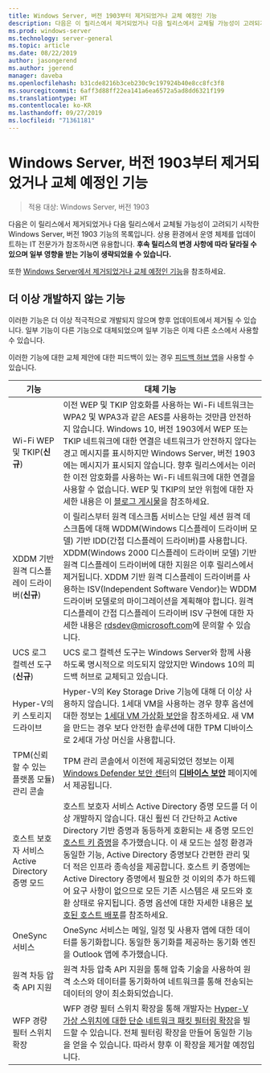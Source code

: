 ```yaml
---
title: Windows Server, 버전 1903부터 제거되었거나 교체 예정인 기능
description: 다음은 이 릴리스에서 제거되었거나 다음 릴리스에서 교체될 가능성이 고려되기 시작한 Windows Server, 버전 1903 기능의 목록입니다. 상용 환경에서 운영 체제를 업데이트하는 IT 전문가가 참조하시면 유용합니다.
ms.prod: windows-server
ms.technology: server-general
ms.topic: article
ms.date: 08/22/2019
author: jasongerend
ms.author: jgerend
manager: daveba
ms.openlocfilehash: b31cde8216b3ceb230c9c197924b40e8cc8fc3f8
ms.sourcegitcommit: 6aff3d88ff22ea141a6ea6572a5ad8dd6321f199
ms.translationtype: HT
ms.contentlocale: ko-KR
ms.lasthandoff: 09/27/2019
ms.locfileid: "71361181"
---
```

# <a name="features-removed-or-planned-for-replacement-starting-with-windows-server-version-1903"></a>Windows Server, 버전 1903부터 제거되었거나 교체 예정인 기능

>적용 대상: Windows Server, 버전 1903

다음은 이 릴리스에서 제거되었거나 다음 릴리스에서 교체될 가능성이 고려되기 시작한 Windows Server, 버전 1903 기능의 목록입니다. 상용 환경에서 운영 체제를 업데이트하는 IT 전문가가 참조하시면 유용합니다. **후속 릴리스의 변경 사항에 따라 달라질 수 있으며 일부 영향을 받는 기능이 생략되었을 수 있습니다.**

또한 [Windows Server에서 제거되었거나 교체 예정인 기능](removed-features.md)을 참조하세요.

## <a name="features-were-no-longer-developing"></a>더 이상 개발하지 않는 기능

이러한 기능은 더 이상 적극적으로 개발되지 않으며 향후 업데이트에서 제거될 수 있습니다. 일부 기능이 다른 기능으로 대체되었으며 일부 기능은 이제 다른 소스에서 사용할 수 있습니다. 

이러한 기능에 대한 교체 제안에 대한 피드백이 있는 경우 [피드백 허브 앱](https://support.microsoft.com/help/4021566/windows-10-send-feedback-to-microsoft-with-feedback-hub-app)을 사용할 수 있습니다. 


|                         기능                         |                                                                                                                                                                                                                                                                                                                                                                                                                           대체 기능                                                                                                                                                                                                                                                                                                                                                                                                                            |
|---------------------------------------------------------|--------------------------------------------------------------------------------------------------------------------------------------------------------------------------------------------------------------------------------------------------------------------------------------------------------------------------------------------------------------------------------------------------------------------------------------------------------------------------------------------------------------------------------------------------------------------------------------------------------------------------------------------------------------------------------------------------------------------------------------------------------------------------------------------------------------------------------------------------------------------------|
|              Wi-Fi WEP 및 TKIP(**신규**)               |                                                                                                                                                                  이전 WEP 및 TKIP 암호화를 사용하는 Wi-Fi 네트워크는 WPA2 및 WPA3과 같은 AES를 사용하는 것만큼 안전하지 않습니다. Windows 10, 버전 1903에서 WEP 또는 TKIP 네트워크에 대한 연결은 네트워크가 안전하지 않다는 경고 메시지를 표시하지만 Windows Server, 버전 1903에는 메시지가 표시되지 않습니다. 향후 릴리스에서는 이러한 이전 암호화를 사용하는 Wi-Fi 네트워크에 대한 연결을 사용할 수 없습니다. WEP 및 TKIP의 보안 위험에 대한 자세한 내용은 이 [블로그 게시물](https://go.microsoft.com/fwlink/p/?linkid=2008426)을 참조하세요.                                                                                                                                                                   |
|       XDDM 기반 원격 디스플레이 드라이버(**신규**)        |                                                                                                                                          이 릴리스부터 원격 데스크톱 서비스는 단일 세션 원격 데스크톱에 대해 WDDM(Windows 디스플레이 드라이버 모델) 기반 IDD(간접 디스플레이 드라이버)를 사용합니다. XDDM(Windows 2000 디스플레이 드라이버 모델) 기반 원격 디스플레이 드라이버에 대한 지원은 이후 릴리스에서 제거됩니다. XDDM 기반 원격 디스플레이 드라이버를 사용하는 ISV(Independent Software Vendor)는 WDDM 드라이버 모델로의 마이그레이션을 계획해야 합니다. 원격 디스플레이 간접 디스플레이 드라이버 ISV 구현에 대한 자세한 내용은 [rdsdev@microsoft.com](mailto:rdsdev@microsoft.com)에 문의할 수 있습니다.                                                                                                                                           |
|            UCS 로그 컬렉션 도구(**신규**)            |                                                                                                                                                                                                                                                                                                                                                         UCS 로그 컬렉션 도구는 Windows Server와 함께 사용하도록 명시적으로 의도되지 않았지만 Windows 10의 피드백 허브로 교체되고 있습니다.                                                                                                                                                                                                                                                                                                                                                         |
|              Hyper-V의 키 스토리지 드라이브               |                                                                                                                                                                                                        Hyper-V의 Key Storage Drive 기능에 대해 더 이상 사용하지 않습니다. 1세대 VM을 사용하는 경우 향후 옵션에 대한 정보는 [1세대 VM 가상화 보안](https://docs.microsoft.com/windows-server/virtualization/hyper-v/learn-more/generation-1-virtual-machine-security-settings-for-hyper-v)을 참조하세요. 새 VM을 만드는 경우 보다 안전한 솔루션에 대한 TPM 디바이스로 2세대 가상 머신을 사용합니다.                                                                                                                                                                                                         |
|    TPM(신뢰할 수 있는 플랫폼 모듈) 관리 콘솔     |                                                                                                                                                                                                                          TPM 관리 콘솔에서 이전에 제공되었던 정보는 이제 [Windows Defender 보안 센터](https://docs.microsoft.com/windows/security/threat-protection/windows-defender-security-center/windows-defender-security-center)의 [**디바이스 보안**](https://docs.microsoft.com/windows/security/threat-protection/windows-defender-security-center/wdsc-device-security) 페이지에서 제공됩니다.                                                                                                                                                                                                                          |
| 호스트 보호자 서비스 Active Directory 증명 모드 | 호스트 보호자 서비스 Active Directory 증명 모드를 더 이상 개발하지 않습니다. 대신 훨씬 더 간단하고 Active Directory 기반 증명과 동등하게 호환되는 새 증명 모드인 [호스트 키 증명](../security/guarded-fabric-shielded-vm/guarded-fabric-create-host-key.md)을 추가했습니다.  이 새 모드는 설정 환경과 동일한 기능, Active Directory 증명보다 간편한 관리 및 더 적은 인프라 종속성을 제공합니다. 호스트 키 증명에는 Active Directory 증명에서 필요한 것 이외의 추가 하드웨어 요구 사항이 없으므로 모든 기존 시스템은 새 모드와 호환 상태로 유지됩니다. 증명 옵션에 대한 자세한 내용은 [보호된 호스트 배포](../security/guarded-fabric-shielded-vm/guarded-fabric-configure-hgs-with-authorized-hyper-v-hosts.md)를 참조하세요. |
|                     OneSync 서비스                     |                                                                                                                                                                                                                                                                                                                                                   OneSync 서비스는 메일, 일정 및 사용자 앱에 대한 데이터를 동기화합니다. 동일한 동기화를 제공하는 동기화 엔진을 Outlook 앱에 추가했습니다.                                                                                                                                                                                                                                                                                                                                                    |
|       원격 차등 압축 API 지원       |                                                                                                                                                                                                                                                                                                           원격 차등 압축 API 지원을 통해 압축 기술을 사용하여 원격 소스와 데이터를 동기화하여 네트워크를 통해 전송되는 데이터의 양이 최소화되었습니다. |
|         WFP 경량 필터 스위치 확장         |                                                                                                                                                                                                                                      WFP 경량 필터 스위치 확장을 통해 개발자는 [Hyper-V 가상 스위치에 대한 단순 네트워크 패킷 필터링 확장](https://docs.microsoft.com/windows-hardware/drivers/network/using-virtual-switch-filtering)을 빌드할 수 있습니다. 전체 필터링 확장을 만들어 동일한 기능을 얻을 수 있습니다. 따라서 향후 이 확장을 제거할 예정입니다.                                                                                                                                                                                                                                      |

